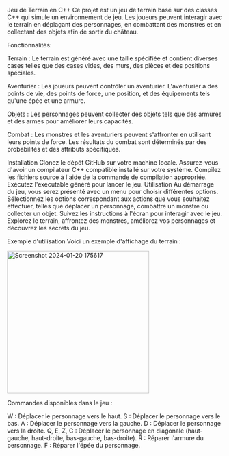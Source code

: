 Jeu de Terrain en C++
Ce projet est un jeu de terrain basé sur des classes C++ qui simule un environnement de jeu. Les joueurs peuvent interagir avec le terrain en déplaçant des personnages, en combattant des monstres et en collectant des objets afin de sortir du château.

Fonctionnalités:

Terrain : Le terrain est généré avec une taille spécifiée et contient diverses cases telles que des cases vides, des murs, des pièces et des positions spéciales.

Aventurier : Les joueurs peuvent contrôler un aventurier. L'aventurier a des points de vie, des points de force, une position, et des équipements tels qu'une épée et une armure.

Objets : Les personnages peuvent collecter des objets tels que des armures et des armes pour améliorer leurs capacités.

Combat : Les monstres et les aventuriers peuvent s'affronter en utilisant leurs points de force. Les résultats du combat sont déterminés par des probabilités et des attributs spécifiques.

Installation
Clonez le dépôt GitHub sur votre machine locale.
Assurez-vous d'avoir un compilateur C++ compatible installé sur votre système.
Compilez les fichiers source à l'aide de la commande de compilation appropriée.
Exécutez l'exécutable généré pour lancer le jeu.
Utilisation
Au démarrage du jeu, vous serez présenté avec un menu pour choisir différentes options. Sélectionnez les options correspondant aux actions que vous souhaitez effectuer, telles que déplacer un personnage, combattre un monstre ou collecter un objet. Suivez les instructions à l'écran pour interagir avec le jeu. Explorez le terrain, affrontez des monstres, améliorez vos personnages et découvrez les secrets du jeu.

Exemple d'utilisation
Voici un exemple d'affichage du terrain :

<img width="332" alt="Screenshot 2024-01-20 175617" src="https://github.com/ArezkiBazizi/Jeux-Aventurier/assets/144291687/4dbe24b7-3c22-4000-842c-b6d68295904f">


Commandes disponibles dans le jeu :

W : Déplacer le personnage vers le haut.
S : Déplacer le personnage vers le bas.
A : Déplacer le personnage vers la gauche.
D : Déplacer le personnage vers la droite.
Q, E, Z, C : Déplacer le personnage en diagonale (haut-gauche, haut-droite, bas-gauche, bas-droite).
R : Réparer l'armure du personnage.
F : Réparer l'épée du personnage.
